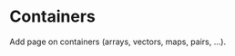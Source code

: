 # Containers

Add page on containers (arrays, vectors, maps, pairs, ...).

<!-- 

- Discuss std::vector (C++) vs std::array (C++) vs C-style arrays
  - https://stackoverflow.com/questions/31548281/advantages-of-2d-vector-array
  - https://stackoverflow.com/questions/4424579/stdvector-versus-stdarray-in-c/4424658#4424658
  - https://stackoverflow.com/questions/15079057/arrays-vs-vectors-introductory-similarities-and-differences



-->